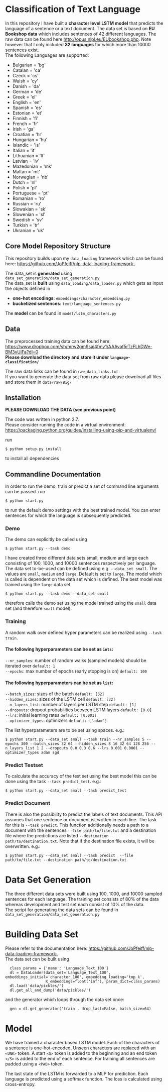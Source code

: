 # Classification of Text Language

In this repository I have built a **character level LSTM model** that predicts the language of a sentence or a text document.
The data set is based on **EU Bookshop data** which includes sentences of 42 different languages. The raw data can be found here http://opus.nlpl.eu/EUbookshop.php. Note however that I only included **32 languages** for which more than 10000 sentences exist. <br/> 
The following Languages are supported:
- Bulgarian = 'bg'
- Catalan  = 'ca' <br/>
- Czeck = 'cs' <br/>
- Walsh = 'cy' <br/>
- Danish = 'da' <br/>
- German = 'de' <br/>
- Greek = 'el' <br/>
- English = 'en' <br/>
- Spanish = 'es' <br/>
- Estonian = 'et' <br/>
- Finnish = 'fi' <br/>
- French = 'fr' <br/>
- Irish = 'ga' <br/>
- Croatian = 'hr' <br/>
- Hungarian = 'hu' <br/>
- Islandic = 'is' <br/>
- Italian = 'it' <br/>
- Lithuanian = 'lt' <br/>
- Latvian = 'lv' <br/>
- Mazedonian = 'mk' <br/>
- Maltan = 'mt' <br/>
- Norwegian = 'nb' <br/>
- Dutch = 'nl' <br/>
- Polish = 'pl' <br/>
- Portuguese = 'pt' <br/>
- Romanian = 'ro' <br/>
- Russian = 'ru' <br/>
- Slowakian = 'sk' <br/>
- Slowenian = 'sl' <br/>
- Swedish = 'sv' <br/>
- Turkish = 'tr' <br/>
- Ukranian = 'uk' <br/>

## Core Model Repository Structure
This repository builds upon my `data_loading` framework which can be found here: https://github.com/JoPfeiff/nlp-data-loading-framework-

The data_set is **generated** using `data_set_generation/data_set_generation.py` <br/>
The data_set is **built** using `data_loading/data_loader.py` which gets as input the objects defined in  <br/>
 - **one-hot encodings**: `embeddings/character_embedding.py` <br/>
 - **bucketized sentences**: `text/language_sentences.py` 
 
The **model** can be found in `model/lstm_characters.py` <br/>

## Data
The preprocessed training data can be found here: <br/>
https://www.dropbox.com/sh/mrw2gm9saj4fmy1/AAAvaf5rTzFLhDWe-BM3vUiFa?dl=0 <br/>
**Please download the directory and store it under `language-classification/`** <br/>

The raw data links can be found in `raw_data_links.txt` <br/>
If you want to generate the data set from raw data please download all files and store them in `data/raw/Big/` <br/>

## Installation
**PLEASE DOWNLOAD THE DATA (see previous point)**

The code was written in python 2.7. <br/>
Please consider running the code in a virtual environment: <br/>
https://packaging.python.org/guides/installing-using-pip-and-virtualenv/  <br/>

run
```
$ python setup.py install
```
to install all dependencies

## Commandline Documentation
In order to run the demo, train or predict a set of command line arguments can be passed.
run
```
$ python start.py
```
to run the default demo settings with the best trained model. You can enter sentences for which the language is subsequently predicted. <br/>

### Demo 

The demo can explicitly be called using
```
$ python start.py --task demo
```
I have created three different data sets small, medium and large each consisting of 100, 1000, and 10000 sentences respectively per language. The data set to-be-used can be defined using e.g. `--data_set small`. The values are `small`, `medium` and `large`. Default is set to `large`. The model which is called is dependent on the data set which is defined. The best model was trained using the `large` data set. 
```
$ python start.py --task demo --data_set small 
```
therefore calls the demo set using the model trained using the `small` data set (and therefore `small` model). <br/>

### Training
A random walk over defined hyper parameters can be realized using `--task train`. <br/>
#### The following hyperparameters can be set as `ints`: <br/>
`--nr_samples`: number of random walks (sampled models) should be iterated over `default: 1` <br/>
`--epochs`: max number of epochs (early stopping is on)  `default: 100` <br/>
#### The following hyperparameters can be set as `list`:
`--batch_sizes`: sizes of the batch `default: [32]`<br/>
`--hidden_sizes`: sizes of the LSTM cell `default: [32]`<br/>
`--n_layers_list`: number of layers per LSTM step `default: [1]`<br/>
`--dropouts`: dropout probabilities between LSTM layers `default: [0.0]`<br/>
`--lrs`: initial learning rates `default: [0.001]`<br/>
`--optimizer_types`: optimizers `default: ['adam']`<br/>

The list hyperparameters are to be set using spaces. e.g.:

```
$ python start.py --data_set small --task train --nr_samples 5 --epochs 300 --batch_sizes 32 64 --hidden_sizes 8 16 32 64 128 256 --n_layers_list 1 2 --dropouts 0.0 0.3 0.6 --lrs 0.001 0.0001 --optimizer_types adam sgd
```

### Predict Testset
To calculate the accuracy of the test set using the best model this can be done using the task `--task predict_test`. e.g.:
```
$ python start.py --data_set small --task predict_test 
```

### Predict Document
There is also the possibility to predict the labels of text documents. This API assumes that one sentence or document ist written in each line. The task for this is `--task predict`. This function additionally needs a path to a document with the sentences `--file path/to/file.txt` and a destination file where the predictions are listed `--destination path/to/destination.txt`. Note that if the destination file exists, it will be overwritten. e.g.:

```
$ python start.py --data_set small --task predict  --file path/to/file.txt --destination path/to/destination.txt
```

# Data Set Generation
The three different data sets were built using 100, 1000, and 10000 sampled sentences for each language. The training set consists of 80% of the data whereas development and test set each consist of 10% of the data. <br/>
The script for generating the data sets can be found in `data_set_generation/data_set_generation.py`

# Building Data Set
Please refer to the documentation here: https://github.com/JoPfeiff/nlp-data-loading-framework- <br/>
The data set can be built using
```
  class_params = {'name': 'Language_Text_100'}
  dl = DataLoader(data_set='Language_Text_100', embeddings_initial='character_100', embedding_loading='top_k',
                  K_embeddings=float('inf'), param_dict=class_params)
  dl.load('data/pickles/')
  dl.get_all_and_dump('data/pickles/')
```
and the generator which loops through the data set once:
```
  gen = dl.get_generator('train', drop_last=False, batch_size=64)
```


# Model
We have trained a character based LSTM model. Each of the characters of a sentence is one-hot-encoded. Unseen characters are replaced with an `<UNK>` token. A start `<S>` token is added to the beginning and an end token `</S>` is added to the end of each sentence. For training all sentences are padded using a `<PAD>` token. <br/>

The last state of the LSTM is forwarded to a MLP for prediction. Each language is predicted using a softmax function. The loss is calculated using cross-entropy. 


